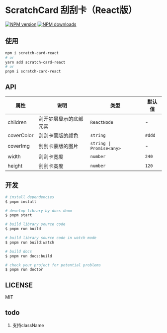 # ScratchCard 刮刮卡（React版）

[![NPM version](https://img.shields.io/npm/v/scratch-card-react.svg?style=flat)](https://npmjs.org/package/scratch-card-react)
[![NPM downloads](http://img.shields.io/npm/dm/scratch-card-react.svg?style=flat)](https://npmjs.org/package/scratch-card-react)

## 使用

```bash
npm i scratch-card-react
# or
yarn add scratch-card-react
# or
pnpm i scratch-card-react
```

## API

| 属性       | 说明                   | 类型        | 默认值 |
| ---------- | ---------------------- | ----------- | ------ |
| children   | 刮开梦层显示的底部元素 | `ReactNode` | -      |
| coverColor | 刮刮卡蒙版的颜色       | `string`    | `#ddd` |
| coverImg   | 刮刮卡蒙版的图片       | `string \| Promise<any>`    | -      |
| width      | 刮刮卡宽度             | `number`    | `240`  |
| height     | 刮刮卡高度             | `number`    | `120`  |

## 开发

```bash
# install dependencies
$ pnpm install

# develop library by docs demo
$ pnpm start

# build library source code
$ pnpm run build

# build library source code in watch mode
$ pnpm run build:watch

# build docs
$ pnpm run docs:build

# check your project for potential problems
$ pnpm run doctor
```

## LICENSE

MIT


## todo

1. 支持className
